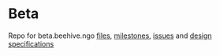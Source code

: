 # Beta
Repo for beta.beehive.ngo [files](https://github.com/BeehiveNGO/Beta/files.md), [milestones](https://github.com/BeehiveNGO/Beta/milestones), [issues](https://github.com/BeehiveNGO/Beta/issues) and [design specifications]()
